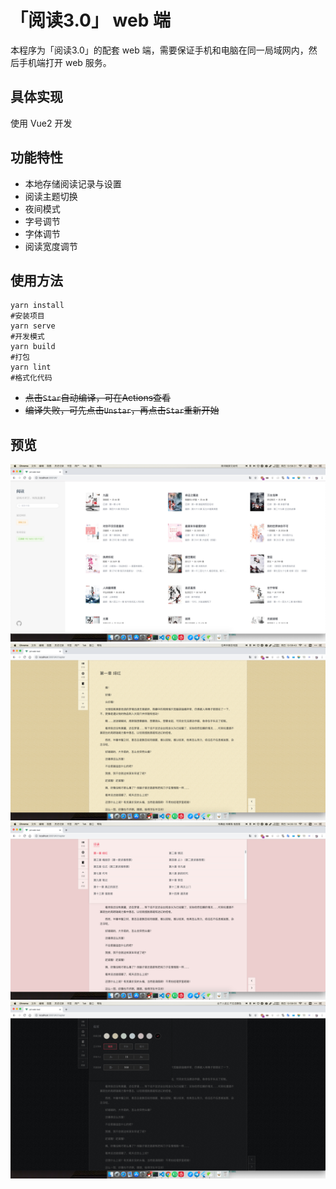 # 「阅读3.0」 web 端

本程序为「阅读3.0」的配套 web 端，需要保证手机和电脑在同一局域网内，然后手机端打开 web 服务。

## 具体实现

使用 Vue2 开发

## 功能特性

- 本地存储阅读记录与设置
- 阅读主题切换
- 夜间模式
- 字号调节
- 字体调节
- 阅读宽度调节

## 使用方法

```shell
yarn install
#安装项目
yarn serve
#开发模式
yarn build
#打包
yarn lint
#格式化代码
```
 - ~~点击`Star`自动编译，可在Actions查看~~
 - ~~编译失败，可先点击`Unstar`，再点击`Star`重新开始~~

## 预览

![](imgs/1.jpg)
![](imgs/2.jpg)
![](imgs/3.jpg)
![](imgs/4.jpg)
